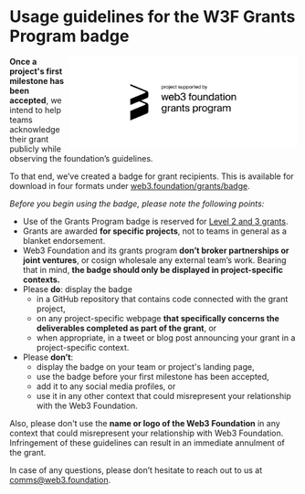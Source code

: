 # Usage guidelines for the W3F Grants Program badge

<img align="right" width="400" src="https://raw.githubusercontent.com/w3f/Grants-Program/00855ef70bc503433dc9fccc057c2f66a426a82b/static/img/badge_black.svg" />

**Once a project's first milestone has been accepted**, we intend to help teams acknowledge their grant publicly while observing the foundation’s guidelines.

To that end, we’ve created a badge for grant recipients. This is available for download in four formats under [web3.foundation/grants/badge](https://web3.foundation/grants/badge).

*Before you begin using the badge, please note the following points:*

- Use of the Grants Program badge is reserved for [Level 2 and 3 grants](https://github.com/w3f/Grants-Program/blob/master/README.md#level_slider-levels).
- Grants are awarded **for specific projects**, not to teams in general as a blanket endorsement.
- Web3 Foundation and its grants program **don’t broker partnerships or joint ventures**, or cosign wholesale any external team’s work. Bearing that in mind, **the badge should only be displayed in project-specific contexts.**
- Please **do**: display the badge
  - in a GitHub repository that contains code connected with the grant project,
  - on any project-specific webpage **that specifically concerns the deliverables completed as part of the grant**, or
  - when appropriate, in a tweet or blog post announcing your grant in a project-specific context.
- Please **don’t**:
  - display the badge on your team or project's landing page,
  - use the badge before your first milestone has been accepted,
  - add it to any social media profiles, or
  - use it in any other context that could misrepresent your relationship with the Web3 Foundation.


Also, please don't use the **name or logo of the Web3 Foundation** in any context that could misrepresent your relationship with Web3 Foundation. Infringement of these guidelines can result in an immediate annulment of the grant.

In case of any questions, please don’t hesitate to reach out to us at comms@web3.foundation.
